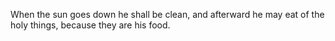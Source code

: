 When the sun goes down he shall be clean, and afterward he may eat of the holy things, because they are his food.
